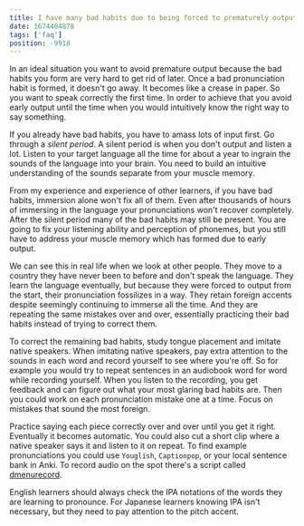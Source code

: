 ```yaml
---
title: I have many bad habits due to being forced to prematurely output for many years in school. How should I go about fixing these bad habits?
date: 1674484878
tags: ['faq']
position: -9918
---
```


In an ideal situation you want to avoid premature output
because the bad habits you form are very hard to get rid of later.
Once a bad pronunciation habit is formed,
it doesn't go away.
It becomes like a crease in paper.
So you want to speak correctly the first time.
In order to achieve that you avoid early output
until the time when you would intuitively know the right way to say something.

If you already have bad habits,
you have to amass lots of input first.
Go through a *silent period*.
A silent period is when you don't output and listen a lot.
Listen to your target language all the time for about a year
to ingrain the sounds of the language into your brain.
You need to build an intuitive understanding of the sounds separate from your muscle memory.

From my experience and experience of other learners,
if you have bad habits,
immersion alone won't fix all of them.
Even after thousands of hours of immersing in the language
your pronunciations won't recover completely.
After the silent period
many of the bad habits may still be present.
You are going to fix your listening ability and perception of phonemes,
but you still have to address your muscle memory which has formed due to early output.

We can see this in real life when we look at other people.
They move to a country
they have never been to before and don't speak the language.
They learn the language eventually,
but because they were forced to output from the start,
their pronunciation fossilizes in a way.
They retain foreign accents despite seemingly continuing to immerse all the time.
And they are repeating the same mistakes over and over,
essentially practicing their bad habits
instead of trying to correct them.

To correct the remaining bad habits, study tongue placement and imitate native speakers.
When imitating native speakers, pay extra attention to the sounds in each word
and record yourself to see where you're off.
So for example you would try to repeat sentences in an audiobook word for word
while recording yourself.
When you listen to the recording,
you get feedback
and can figure out what your most glaring bad habits are.
Then you could work on each pronunciation mistake one at a time.
Focus on mistakes that sound the most foreign.

Practice saying each piece correctly over and over until you get it right.
Eventually it becomes automatic.
You could also cut a short clip where a native speaker says it and listen to it on repeat.
To find example pronunciations you could use
`Youglish`, `Captionpop`, or your local sentence bank in Anki.
To record audio on the spot there's a script called [dmenurecord](https://github.com/tatsumoto-ren/dotfiles/blob/main/.local/bin/dmenurecord).

English learners should always check the IPA notations
of the words they are learning to pronounce.
For Japanese learners knowing IPA isn't necessary,
but they need to pay attention to the pitch accent.
